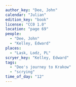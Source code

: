 ```yaml
---
author_key: "Dee, John"
calendar: "Julian"
edition_key: "book"
license: "CC0 1.0"
location: "page 69"
people:
  - "Dee, John"
  - "Kelley, Edward"
places:
  - "Lask, Lodz, PL"
scryer_key: "Kelley, Edward"
tags:
  - "Dee's journey to Krakow"
  - "scrying"
time_of_day: "12"
---
```

